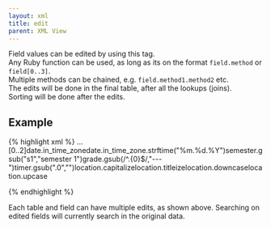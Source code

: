 ```yaml
---
layout: xml
title: edit
parent: XML View
---
```

Field values can be edited by using this tag. <br>
Any Ruby function can be used, as long as its on the format `field.method` or `field[0..3]`. <br>
Multiple methods can be chained, e.g. `field.method1.method2` etc.<br>
The edits will be done in the final table, after all the lookups (joins). <br>
Sorting will be done after the edits.

## Example
{% highlight xml %}
    <table>
        ...
        <edit>[0..2]</edit> <!-- extracts country code +47 from +4790011111  -->
        <edit>date.in_time_zone</edit> <!-- converts to local time zone  -->
        <edit>date.in_time_zone.strftime("%m.%d.%Y")</edit> <!-- converts to local time zone, and returns string in norwegian date format -->
        <edit>semester.gsub("s1","semester 1")</edit> <!-- semester 1 instead of s1 -->
        <edit>grade.gsub(/^.{0}$/,"---")</edit> <!-- If no grade, draw a line -->
        <edit>timer.gsub(".0","")</edit> <!-- e.g. 5 instead of 5.0  -->
        <edit>location.capitalize</edit> <!-- Trondheim is a city in norway -->
        <edit>location.titleize</edit> <!-- Trondheim Is A City In Norway   -->
        <edit>location.downcase</edit> <!-- trondheim is a city in norway -->
        <edit>location.upcase</edit> <!-- TRONDHEIM IS A CITY IN NORWAY -->
        
{% endhighlight %}

Each table and field can have multiple edits, as shown above.
Searching on edited fields will currently search in the original data.

